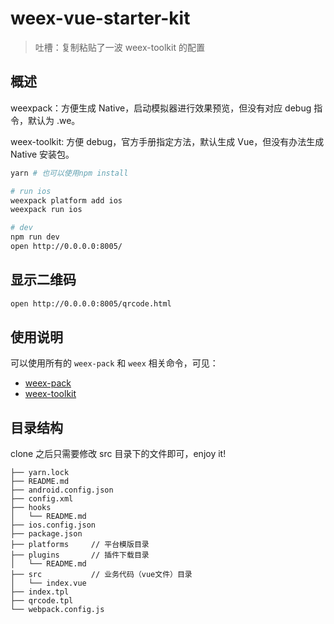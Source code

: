 # weex-vue-starter-kit

> 吐槽：复制粘贴了一波 weex-toolkit 的配置

## 概述

weexpack：方便生成 Native，启动模拟器进行效果预览，但没有对应 debug 指令，默认为 .we。

weex-toolkit: 方便 debug，官方手册指定方法，默认生成 Vue，但没有办法生成 Native 安装包。

```bash
yarn # 也可以使用npm install

# run ios
weexpack platform add ios
weexpack run ios

# dev
npm run dev
open http://0.0.0.0:8005/
```

## 显示二维码
```bash
open http://0.0.0.0:8005/qrcode.html
```

## 使用说明

可以使用所有的 `weex-pack` 和 `weex` 相关命令，可见：

- [weex-pack](https://github.com/weexteam/weex-pack)
- [weex-toolkit](https://github.com/weexteam/weex-toolkit)

## 目录结构

clone 之后只需要修改 src 目录下的文件即可，enjoy it!

```
├── yarn.lock
├── README.md
├── android.config.json
├── config.xml
├── hooks
│   └── README.md
├── ios.config.json
├── package.json
├── platforms     // 平台模版目录
├── plugins       // 插件下载目录
│   └── README.md
├── src           // 业务代码（vue文件）目录
│   └── index.vue
├── index.tpl
├── qrcode.tpl
└── webpack.config.js
```